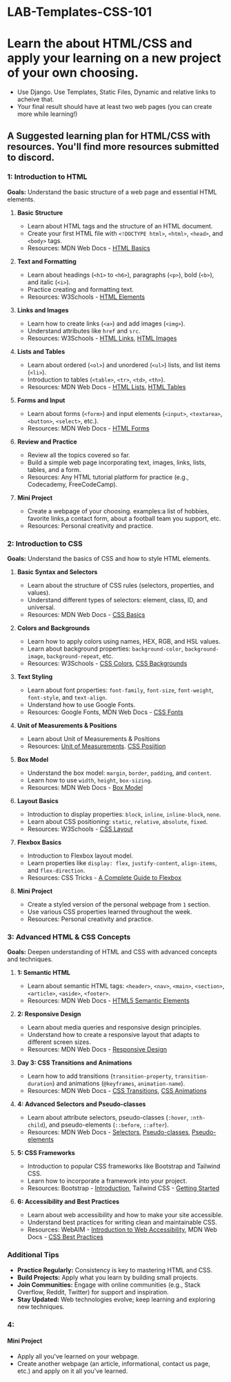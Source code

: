 # LAB-Templates-CSS-101


# Learn the about HTML/CSS and apply your learning on a new project of your own choosing. 
- Use Django. Use Templates, Static Files, Dynamic and relative links to acheive that.
- Your final result should have at least two web pages (you can create more while learning!)

## A Suggested learning plan for HTML/CSS with resources. You'll find more resources submitted to discord.

### 1: Introduction to HTML
**Goals:** Understand the basic structure of a web page and essential HTML elements.

1. **Basic Structure**
   - Learn about HTML tags and the structure of an HTML document.
   - Create your first HTML file with `<!DOCTYPE html>`, `<html>`, `<head>`, and `<body>` tags.
   - Resources: MDN Web Docs - [HTML Basics](https://developer.mozilla.org/en-US/docs/Learn/Getting_started_with_the_web/HTML_basics)

2. **Text and Formatting**
   - Learn about headings (`<h1>` to `<h6>`), paragraphs (`<p>`), bold (`<b>`), and italic (`<i>`).
   - Practice creating and formatting text.
   - Resources: W3Schools - [HTML Elements](https://www.w3schools.com/html/html_elements.asp)

3. **Links and Images**
   - Learn how to create links (`<a>`) and add images (`<img>`).
   - Understand attributes like `href` and `src`.
   - Resources: W3Schools - [HTML Links](https://www.w3schools.com/html/html_links.asp), [HTML Images](https://www.w3schools.com/html/html_images.asp)

4. **Lists and Tables**
   - Learn about ordered (`<ol>`) and unordered (`<ul>`) lists, and list items (`<li>`).
   - Introduction to tables (`<table>`, `<tr>`, `<td>`, `<th>`).
   - Resources: MDN Web Docs - [HTML Lists](https://developer.mozilla.org/en-US/docs/Web/HTML/Element/ul), [HTML Tables](https://developer.mozilla.org/en-US/docs/Web/HTML/Element/table)

5. **Forms and Input**
   - Learn about forms (`<form>`) and input elements (`<input>`, `<textarea>`, `<button>`, `<select>`, etc.).
   - Resources: MDN Web Docs - [HTML Forms](https://developer.mozilla.org/en-US/docs/Learn/Forms)

6. **Review and Practice**
   - Review all the topics covered so far.
   - Build a simple web page incorporating text, images, links, lists, tables, and a form.
   - Resources: Any HTML tutorial platform for practice (e.g., Codecademy, FreeCodeCamp).

7. **Mini Project**
   - Create a webpage of your choosing. examples:a  list of hobbies, favorite links,a contact form, about a football team you support, etc.
   - Resources: Personal creativity and practice.

### 2: Introduction to CSS
**Goals:** Understand the basics of CSS and how to style HTML elements.

1. **Basic Syntax and Selectors**
   - Learn about the structure of CSS rules (selectors, properties, and values).
   - Understand different types of selectors: element, class, ID, and universal.
   - Resources: MDN Web Docs - [CSS Basics](https://developer.mozilla.org/en-US/docs/Learn/Getting_started_with_the_web/CSS_basics)

2. **Colors and Backgrounds**
   - Learn how to apply colors using names, HEX, RGB, and HSL values.
   - Learn about background properties: `background-color`, `background-image`, `background-repeat`, etc.
   - Resources: W3Schools - [CSS Colors](https://www.w3schools.com/css/css_colors.asp), [CSS Backgrounds](https://www.w3schools.com/css/css_background.asp)

3. **Text Styling**
   - Learn about font properties: `font-family`, `font-size`, `font-weight`, `font-style`, and `text-align`.
   - Understand how to use Google Fonts.
   - Resources: Google Fonts, MDN Web Docs - [CSS Fonts](https://developer.mozilla.org/en-US/docs/Web/CSS/font)

4. **Unit of Measurements & Positions**
   - Learn about Unit of Measurements & Positions
   - Resources:  [Unit of Measurements](https://developer.mozilla.org/en-US/docs/Learn/CSS/Building_blocks/Values_and_units). [CSS Posiition](https://developer.mozilla.org/en-US/docs/Web/CSS/position)
5. **Box Model**
   - Understand the box model: `margin`, `border`, `padding`, and `content`.
   - Learn how to use `width`, `height`, `box-sizing`.
   - Resources: MDN Web Docs - [Box Model](https://developer.mozilla.org/en-US/docs/Learn/CSS/Building_blocks/The_box_model)

6. **Layout Basics**
   - Introduction to display properties: `block`, `inline`, `inline-block`, `none`.
   - Learn about CSS positioning: `static`, `relative`, `absolute`, `fixed`.
   - Resources: W3Schools - [CSS Layout](https://www.w3schools.com/css/css_positioning.asp)

7. **Flexbox Basics**
   - Introduction to Flexbox layout model.
   - Learn properties like `display: flex`, `justify-content`, `align-items`, and `flex-direction`.
   - Resources: CSS Tricks - [A Complete Guide to Flexbox](https://css-tricks.com/snippets/css/a-guide-to-flexbox/)

8. **Mini Project**
   - Create a styled version of the personal webpage from `1` section.
   - Use various CSS properties learned throughout the week.
   - Resources: Personal creativity and practice.

### 3: Advanced HTML & CSS Concepts
**Goals:** Deepen understanding of HTML and CSS with advanced concepts and techniques.

1. **1: Semantic HTML**
   - Learn about semantic HTML tags: `<header>`, `<nav>`, `<main>`, `<section>`, `<article>`, `<aside>`, `<footer>`.
   - Resources: MDN Web Docs - [HTML5 Semantic Elements](https://developer.mozilla.org/en-US/docs/Web/HTML/Element/section)

2. **2: Responsive Design**
   - Learn about media queries and responsive design principles.
   - Understand how to create a responsive layout that adapts to different screen sizes.
   - Resources: MDN Web Docs - [Responsive Design](https://developer.mozilla.org/en-US/docs/Learn/CSS/CSS_layout/Responsive_Design)

3. **Day 3: CSS Transitions and Animations**
   - Learn how to add transitions (`transition-property`, `transition-duration`) and animations (`@keyframes`, `animation-name`).
   - Resources: MDN Web Docs - [CSS Transitions](https://developer.mozilla.org/en-US/docs/Web/CSS/CSS_Transitions/Using_CSS_transitions), [CSS Animations](https://developer.mozilla.org/en-US/docs/Web/CSS/CSS_Animations/Using_CSS_animations)

4. **4: Advanced Selectors and Pseudo-classes**
   - Learn about attribute selectors, pseudo-classes (`:hover`, `:nth-child`), and pseudo-elements (`::before`, `::after`).
   - Resources: MDN Web Docs - [Selectors](https://developer.mozilla.org/en-US/docs/Web/CSS/CSS_Selectors), [Pseudo-classes](https://developer.mozilla.org/en-US/docs/Web/CSS/Pseudo-classes), [Pseudo-elements](https://developer.mozilla.org/en-US/docs/Web/CSS/Pseudo-elements)

5. **5: CSS Frameworks**
   - Introduction to popular CSS frameworks like Bootstrap and Tailwind CSS.
   - Learn how to incorporate a framework into your project.
   - Resources: Bootstrap - [Introduction](https://getbootstrap.com/docs/5.3/getting-started/introduction/), Tailwind CSS - [Getting Started](https://tailwindcss.com/docs)

6. **6: Accessibility and Best Practices**
   - Learn about web accessibility and how to make your site accessible.
   - Understand best practices for writing clean and maintainable CSS.
   - Resources: WebAIM - [Introduction to Web Accessibility](https://webaim.org/intro/), MDN Web Docs - [CSS Best Practices](https://developer.mozilla.org/en-US/docs/Learn/CSS/Building_blocks/Organizing)


### Additional Tips
- **Practice Regularly:** Consistency is key to mastering HTML and CSS.
- **Build Projects:** Apply what you learn by building small projects.
- **Join Communities:** Engage with online communities (e.g., Stack Overflow, Reddit, Twitter) for support and inspiration.
- **Stay Updated:** Web technologies evolve; keep learning and exploring new techniques.

### 4:
#### Mini Project
- Apply all you've learned on your webpage.
- Create another webpage (an article, informational, contact us page, etc.) and apply on it all you've learned.


